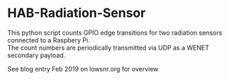 # HAB-Radiation-Sensor

This python script counts GPIO edge transitions for two radiation sensors connected to a Raspbery Pi.  
The count numbers are periodically transmitted via UDP as a WENET secondary payload. 

See blog entry Feb 2019 on lowsnr.org for overview 